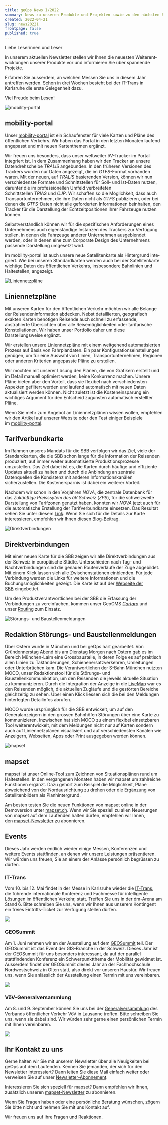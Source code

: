 ```yaml
---
title: geOps News I/2022
summary: News zu unseren Produkte und Projekten sowie zu den nächsten Events.
created: 2022-04-21
slug: news20221
frontpage: false
published: true
---
```

Liebe Leserinnen und Leser

In unserem aktuellen Newsletter stellen wir Ihnen die neuesten Weiter­ent­wick­lungen unserer Produkte vor und informieren Sie über spannende Projekte.

Erfahren Sie ausserdem, an welchen Messen Sie uns in diesem Jahr antreffen werden. Schon in drei Wochen besteht bei der IT-Trans in Karlsruhe die erste Gelegenheit dazu.

Viel Freude beim Lesen!

![mobility-portal](/images/blog/geops-news-i-2022/newsletter20221_01.jpg "mobility-portal")

## mobility-portal

Unser [mobility-portal](https://mobility.portal.geops.io/world.geops.transit?baselayers=world.geops.travic,ch.sbb.netzkarte,ch.sbb.netzkarte.dark,world.geops.aerial&lang=de&layers=paerke,strassennamen,haltekanten,haltestellen,pois,world.geops.traviclive) ist ein Schaufenster für viele Karten und Pläne des öffentlichen Verkehrs. Wir haben das Portal in den letzten Monaten laufend angepasst und mit neuen Kartenthemen ergänzt.

Wir freuen uns besonders, dass unser weltweiter öV-Tracker im Portal integriert ist. In dem Zusammenhang haben wir den Tracker an unsere Daten­dreh­scheibe *TRALIS* angebunden. In den früheren Versionen des Trackers wurden nur Daten angezeigt, die im *GTFS*-Format vorhanden waren. Mit der neuen, auf *TRALIS* basierenden Version, können wir nun verschiedenste Formate und Schnittstellen für Soll- und Ist-Daten nutzen, darunter die im professionellen Umfeld verbreiteten Schnittstellen *TRIAS* und *OJP*. Wir schaffen so die Mög­lich­keit, dass auch Transportunternehmen, die ihre Daten nicht als *GTFS* publizieren, oder bei denen die *GTFS*-Daten nicht alle geforderten Infor­ma­tionen beinhalten, den Tracker für die Darstellung der Echtzeitpositionen ihrer Fahrzeuge nutzen können.

Selbstverständlich können wir für die spezifischen Anforderungen eines Unternehmens auch eigenständige Instanzen des Trackers zur Verfügung stellen, in denen die Fahrzeuge anderer Unternehmen ausgeblendet werden, oder in denen eine zum Corporate Design des Unternehmens passende Darstellung umgesetzt wird.

Im mobility-portal ist auch unsere neue Satellitenkarte als Hintergrund inte­griert. Wie bei unseren Standardkarten werden auch bei der Satellitenkarte wichtige Daten des öffentlichen Verkehrs, insbesondere Bahnlinien und Haltestellen, angezeigt.

![Liniennetzpläne](/images/blog/geops-news-i-2022/newsletter20221_02.jpg "Liniennetzpläne")

## Liniennetzpläne

Mit unseren Karten für den öffentlichen Verkehr möchten wir alle Belange der Reisendeninformation abdecken. Nebst detaillierten, geografisch exakten Karten benötigen Reisende auch schnell zu erfassende, abstrahierte Über­sichten über alle Reisemöglichkeiten oder tarifarische Konstellationen. Wir haben unser Portfolio daher um diese Darstellungsweise ergänzt.

Wir erstellen unsere Liniennetzpläne mit einem weitgehend automatisierten Prozess auf Basis von Fahrplandaten. Ein paar Konfigurationseinstellungen genügen, um für eine Auswahl von Linien, Transportunternehmen, Regionen oder anderen Kriterien angepasste Pläne zu erstellen.

Wir möchten mit unserer Lösung den Plänen, die von Grafikern erstellt und im Detail manuell optimiert werden, keine Konkurrenz machen. Unsere Pläne bie­ten aber den Vorteil, dass sie flexibel nach verschiedensten Aspekten gefiltert werden und laufend automatisch mit neuen Daten aktualisiert werden können. Nicht zuletzt ist die Kosteneinsparung ein wichtiges Argument für den Ent­scheid zugunsten automatisch erstellter Pläne.

Wenn Sie mehr zum Angebot an Liniennetzplänen wissen wollen, empfehlen wir den [Artikel](https://geops.com/solution/netzplaene) auf unserer Website oder den Test einiger Beispiele im [mobility-portal](https://mobility.portal.geops.io/world.geops.networkplans?lang=de&layers=de.vagfr.topographic).

## Tarifverbundkarte

Im Rahmen unseres Mandats für die SBB verfolgen wir das Ziel, viele der Standardkarten, die die SBB schon lange für die Information der Reisenden produziert, auf immer weiter automatisierte Produktionsprozesse umzustellen. Das Ziel dabei ist es, die Karten durch häufige und effiziente Updates aktuell zu halten und durch die Anbindung an zentrale Datenquellen die Konsistenz mit anderen Informationskanälen sicherzustellen. Die Kostenersparnis ist dabei ein weiterer Vorteil.

Nachdem wir schon in den Vorjahren *NOVA*, die zentrale Datenbank für das *Zukünftige Preisssytem des öV Schweiz* (*ZPS*), für die schweizweite Darstellung von Tarifzonen genutzt haben, konnten wir *NOVA* jetzt auch für die automatische Erstellung der Tarifverbundkarte einsetzen. Das Resultat sehen Sie unter diesem [Link](https://maps.trafimage.ch/ch.sbb.tarifverbundkarte.public?lang=de&layers=&x=925472&y=5920000&z=9). Wenn Sie sich für die Details zur Karte interessieren, empfehlen wir Ihnen diesen [Blog-Beitrag](https://geops.com/blog/neue-tarifverbundkarte-der-schweiz).

![Direktverbindungen](/images/blog/geops-news-i-2022/newsletter20221_03.jpg "Direktverbindungen")

## Direktverbindungen

Mit einer neuen Karte für die SBB zeigen wir alle Direktverbindungen aus der Schweiz in europäische Städte. Unterschieden nach Tag- und Nachtverbin­dungen sind die genauen Routenverläufe der Züge abgebildet. Mit einem Klick lassen sich alle Zwischenstationen einblenden. Für jede Verbindung werden die Links für weitere Informationen und die Buchungsmöglichkeiten gezeigt. Die Karte ist auf der [Webseite der SBB](https://www.sbb.ch/content/internet/sbb/de/freizeit-ferien/zuege-ausfluege/nachtzuege.html) eingebettet.

Um den Produktverantwortlichen bei der SBB die Erfassung der Verbindungen zu vereinfachen, kommen unser GeoCMS *[Cartaro](https://geops.com/solution/cartaro)* und unser [Routing](https://geops.com/solution/routing) zum Einsatz. 

![Störungs- und Baustellenmeldungen](/images/blog/geops-news-i-2022/newsletter20221_04.jpg "Störungs- und Baustellenmeldungen")

## Redaktion Störungs- und Baustellenmeldungen

Über Ostern wurde in München und bei geOps hart gearbeitet. Von Gründonnerstag Abend bis am Dienstag Morgen nach Ostern gab es im Bereich München-Laim eine Grossbaustelle, in deren Folge es auf praktisch allen Linien zu Taktänderungen, Schienenersatzverkehren, Umleitungen oder Unterbrüchen kam. Die Verantwortlichen der S-Bahn München nutzten MOCO, unser Redaktionstool für die Störungs- und Baustellenkommunikation, um den Reisenden die jeweils aktuelle Situation zu kommunizieren. Durch die Integration der Anzeige in die [LiveMap](https://s-bahn-muenchen-live.de/) war es den Reisenden möglich, die aktuellen Zugläufe und die gestörten Bereiche gleichzeitig zu sehen. Über einen Klick liessen sich die bei den Meldungen hinterlegten Detailinfos abrufen.

MOCO wurde urspr­ünglich für die SBB entwickelt, um auf den Generalanzeigern in den grossen Bahnhöfen Störungen über eine Karte zu kommunizieren. Inzwischen hat sich MOCO zu einem flexibel einsetzbaren Tool weiterentwickelt, mit dem Meldungen nicht nur auf Karten sondern auch auf Liniennetzplänen visualisiert und auf verschiedensten Kanälen wie Anzeigern, Webseiten, Apps oder Print ausgegeben werden können.

![mapset](/images/blog/geops-news-i-2022/newsletter20221_05.jpg "mapset")

## mapset

mapset ist unser Online-Tool zum Zeichnen von Situationsplänen rund um Haltestellen. In den vergangenen Monaten haben wir mapset um zahlreiche Funktionen ergänzt. Dazu gehört zum Beispiel die Möglichkeit, Pläne abweichend von der Nordausrichtung zu drehen oder die Ergänzung von Satellitenbildern als Planhintergrund.

Am besten testen Sie die neuen Funktionen von mapset online in der Demoversion unter [mapset.ch](http://mapset.ch/). Wenn wir Sie speziell zu allen Neuerungen von mapset auf dem Laufenden halten dürfen, empfehlen wir Ihnen, den [mapset-Newsletter](https://geops.sh/mapset) zu abonnieren.

## Events

Dieses Jahr werden endlich wieder einige Messen, Konferenzen und weitere Events stattfinden, an denen wir unsere Leistungen präsentieren. Wir würden uns freuen, Sie an einem der Anlässe persönlich begrüssen zu dürfen.

### IT-Trans

Vom 10. bis 12. Mai findet in der Messe in Karlsruhe wieder die [IT-Trans](https://www.it-trans.org/), die führende internationale Konferenz und Fachmesse für intelligente Lösungen im öffentlichen Verkehr, statt. Treffen Sie uns in der dm-Arena am Stand 6. Bitte schreiben Sie uns, wenn wir Ihnen aus unserem Kontingent ein freies Eintritts-Ticket zur Verfügung stellen dürfen.

![](/images/blog/geops-news-i-2022/newsletter20221_06.jpg)

### GEOSummit

Am 1. Juni nehmen wir an der Ausstellung auf dem [GEOSummit](https://www.geosummit.ch/veranstaltungen-2022/ausstellung-1-juni-2022.html) teil. Der GEOSummit ist das Event der GIS-Branche in der Schweiz. Dieses Jahr ist der GEOSummit für uns besonders interessant, da auf der parallel stattfindenden Konferenz ein Schwerpunktthema der Mobilität gewidmet ist. Ausserdem findet der GEOSummit dieses Jahr an der Fachhochschule Nordwestschweiz in Olten statt, also direkt vor unseren Haustür. Wir freuen uns, wenn Sie anlässlich der Ausstellung einen Termin mit uns vereinbaren.

![](/images/blog/geops-news-i-2022/newsletter20221_07.jpg)

### VöV-Generalversammlung

Am 8. und 9. September können Sie uns bei der [Generalversammlung](https://www.voev.ch/de/Service/Generalversammlungen/2022) des Verbands öffentlicher Verkehr VöV in Lausanne treffen. Bitte schreiben Sie uns, wenn sie dabei sind. Wir würden sehr gerne einen persönlichen Termin mit Ihnen vereinbaren.

![](/images/blog/geops-news-i-2022/newsletter20221_08.jpg)

## Ihr Kontakt zu uns

Gerne halten wir Sie mit unserem Newsletter über alle Neuigkeiten bei geOps auf dem Laufenden. Kennen Sie jemanden, der sich für den Newsletter interessiert? Dann leiten Sie diese Mail einfach weiter oder verweisen Sie auf unser [Newsletter-Abonnement](https://geops.sh/geopsnews).

Interessieren Sie sich speziell für mapset? Dann empfehlen wir Ihnen, zusätzlich unseren [mapset-Newsletter](https://geops.sh/mapset) zu abonnieren.

Wenn Sie Fragen haben oder eine persönliche Beratung wünschen, zögern Sie bitte nicht und nehmen Sie mit uns Kontakt auf.

Wir freuen uns auf Ihre Fragen und Reaktionen.
